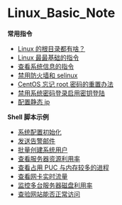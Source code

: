 # Linux_Basic_Note

__常用指令__
- [Linux 的根目录都有啥？](https://github.com/lcePolarBear/Linux_Basic_Note/blob/master/Linux%20系统和常用指令/Linux%20的根目录都有啥.md)
- [Linux 最最基础的指令](https://github.com/lcePolarBear/Linux_Basic_Note/blob/master/Linux%20系统和常用指令/Linux%20的基础指令.md)
- [查看系统信息的指令](https://github.com/lcePolarBear/Linux_Basic_Note/blob/master/Linux%20系统和常用指令/对系统进行的操作的指令.md)
- [禁用防火墙和 selinux](https://github.com/lcePolarBear/Linux_Basic_Note/blob/master/Linux%20系统和常用指令/禁用防火墙和%20selinux.md)
- [CentOS 忘记 root 密码的重置办法](https://jingyan.baidu.com/article/f71d6037b16a3d1ab741d157.html)
- [禁用系统密码登录启用密钥登陆](https://github.com/lcePolarBear/Linux_Basic_Note/blob/master/Linux%20%E7%B3%BB%E7%BB%9F%E5%92%8C%E5%B8%B8%E7%94%A8%E6%8C%87%E4%BB%A4/%E7%A6%81%E7%94%A8%E7%B3%BB%E7%BB%9F%E5%AF%86%E7%A0%81%E7%99%BB%E5%BD%95%E5%90%AF%E7%94%A8%E5%AF%86%E9%92%A5%E7%99%BB%E9%99%86.md)
- [配置静态 ip](https://github.com/lcePolarBear/Linux_Basic_Note/blob/master/Linux%20%E7%B3%BB%E7%BB%9F%E5%92%8C%E5%B8%B8%E7%94%A8%E6%8C%87%E4%BB%A4/%E9%85%8D%E7%BD%AE%E9%9D%99%E6%80%81%20ip.md)

__Shell 脚本示例__
- [系统配置初始化](https://github.com/lcePolarBear/Linux_Basic_Note/blob/master/Shell%20%E8%84%9A%E6%9C%AC%E7%A4%BA%E4%BE%8B/Linux%20%E7%B3%BB%E7%BB%9F%E9%85%8D%E7%BD%AE%E5%88%9D%E5%A7%8B%E5%8C%96.md)
- [发送告警邮件](https://github.com/lcePolarBear/Linux_Basic_Note/blob/master/Shell%20%E8%84%9A%E6%9C%AC%E7%A4%BA%E4%BE%8B/Linux%20%E7%B3%BB%E7%BB%9F%E5%8F%91%E9%80%81%E5%91%8A%E8%AD%A6%E9%82%AE%E4%BB%B6.md)
- [批量创建系统用户](https://github.com/lcePolarBear/Linux_Basic_Note/blob/master/Shell%20%E8%84%9A%E6%9C%AC%E7%A4%BA%E4%BE%8B/%E6%89%B9%E9%87%8F%E5%88%9B%E5%BB%BA%E7%B3%BB%E7%BB%9F%E7%94%A8%E6%88%B7.md)
- [查看服务器资源利用率](https://github.com/lcePolarBear/Linux_Basic_Note/blob/master/Shell%20%E8%84%9A%E6%9C%AC%E7%A4%BA%E4%BE%8B/%E6%9F%A5%E7%9C%8B%E6%9C%8D%E5%8A%A1%E5%99%A8%E8%B5%84%E6%BA%90%E5%88%A9%E7%94%A8%E7%8E%87.md)
- [查看占用 PUC 与内存较多的进程](https://github.com/lcePolarBear/Linux_Basic_Note/blob/master/Shell%20%E8%84%9A%E6%9C%AC%E7%A4%BA%E4%BE%8B/%E6%9F%A5%E7%9C%8B%E5%8D%A0%E7%94%A8%20PUC%20%E4%B8%8E%E5%86%85%E5%AD%98%E8%BE%83%E5%A4%9A%E7%9A%84%E8%BF%9B%E7%A8%8B.md)
- [查看网卡实时流量](https://github.com/lcePolarBear/Linux_Basic_Note/blob/master/Shell%20%E8%84%9A%E6%9C%AC%E7%A4%BA%E4%BE%8B/%E6%9F%A5%E7%9C%8B%E7%BD%91%E5%8D%A1%E5%AE%9E%E6%97%B6%E6%B5%81%E9%87%8F.md)
- [监控多台服务器磁盘利用率](https://github.com/lcePolarBear/Linux_Basic_Note/blob/master/Shell%20%E8%84%9A%E6%9C%AC%E7%A4%BA%E4%BE%8B/%E7%9B%91%E6%8E%A7%E5%A4%9A%E5%8F%B0%E6%9C%8D%E5%8A%A1%E5%99%A8%E7%A3%81%E7%9B%98%E5%88%A9%E7%94%A8%E7%8E%87.md)
- [查验网站能否正常访问](https://github.com/lcePolarBear/Linux_Basic_Note/blob/master/Shell%20%E8%84%9A%E6%9C%AC%E7%A4%BA%E4%BE%8B/%E6%9F%A5%E9%AA%8C%E7%BD%91%E7%AB%99%E8%83%BD%E5%90%A6%E6%AD%A3%E5%B8%B8%E8%AE%BF%E9%97%AE.md)